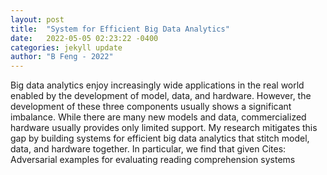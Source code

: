 ```yaml
---
layout: post
title:  "System for Efficient Big Data Analytics"
date:   2022-05-05 02:23:22 -0400
categories: jekyll update
author: "B Feng - 2022"
---
```

Big data analytics enjoy increasingly wide applications in the real world enabled by the development of model, data, and hardware. However, the development of these three components usually shows a significant imbalance. While there are many new models and data, commercialized hardware usually provides only limited support. My research mitigates this gap by building systems for efficient big data analytics that stitch model, data, and hardware together. In particular, we find that given Cites: Adversarial examples for evaluating reading comprehension systems